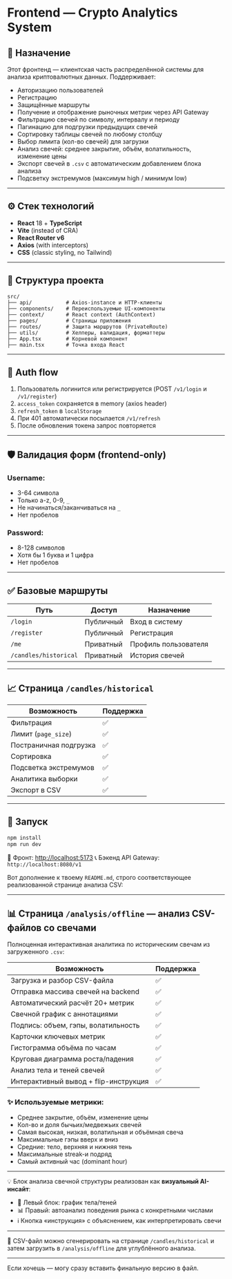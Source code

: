 # Frontend — Crypto Analytics System

## 📌 Назначение

Этот фронтенд — клиентская часть распределённой системы для анализа криптовалютных данных. Поддерживает:

* Авторизацию пользователей
* Регистрацию
* Защищённые маршруты
* Получение и отображение рыночных метрик через API Gateway
* Фильтрацию свечей по символу, интервалу и периоду
* Пагинацию для подгрузки предыдущих свечей
* Сортировку таблицы свечей по любому столбцу
* Выбор лимита (кол-во свечей) для загрузки
* Анализ свечей: среднее закрытие, объём, волатильность, изменение цены
* Экспорт свечей в `.csv` с автоматическим добавлением блока анализа
* Подсветку экстремумов (максимум high / минимум low)

---

## ⚙️ Стек технологий

* **React** 18 + **TypeScript**
* **Vite** (instead of CRA)
* **React Router v6**
* **Axios** (with interceptors)
* **CSS** (classic styling, no Tailwind)

---

## 🧱 Структура проекта

```
src/
├── api/           # Axios-instance и HTTP-клиенты
├── components/    # Переиспользуемые UI-компоненты
├── context/       # React context (AuthContext)
├── pages/         # Страницы приложения
├── routes/        # Защита маршрутов (PrivateRoute)
├── utils/         # Хелперы, валидация, форматтеры
├── App.tsx        # Корневой компонент
├── main.tsx       # Точка входа React
```

---

## 🔐 Auth flow

1. Пользователь логинится или регистрируется (POST `/v1/login` и `/v1/register`)
2. `access_token` сохраняется в memory (axios header)
3. `refresh_token` в `localStorage`
4. При 401 автоматически посылается `/v1/refresh`
5. После обновления токена запрос повторяется

---

## 🛡 Валидация форм (frontend-only)

### Username:

* 3-64 символа
* Только a-z, 0-9, `_`
* Не начинаться/заканчиваться на `_`
* Нет пробелов

### Password:

* 8-128 символов
* Хотя бы 1 буква и 1 цифра
* Нет пробелов

---

## ✅ Базовые маршруты

| Путь                  | Доступ    | Назначение           |
| --------------------- | --------- | -------------------- |
| `/login`              | Публичный | Вход в систему       |
| `/register`           | Публичный | Регистрация          |
| `/me`                 | Приватный | Профиль пользователя |
| `/candles/historical` | Приватный | История свечей       |

---

## 📈 Страница `/candles/historical`

| Возможность            | Поддержка |
| ---------------------- | --------- |
| Фильтрация             | ✅         |
| Лимит (`page_size`)    | ✅         |
| Постраничная подгрузка | ✅         |
| Сортировка             | ✅         |
| Подсветка экстремумов  | ✅         |
| Аналитика выборки      | ✅         |
| Экспорт в CSV          | ✅         |

---

## 🔮 Запуск

```bash
npm install
npm run dev
```

🔗 Фронт: [http://localhost:5173](http://localhost:5173)
📞 Бэкенд API Gateway: `http://localhost:8080/v1`

Вот дополнение к твоему `README.md`, строго соответствующее реализованной странице анализа CSV:

---

## 📊 Страница `/analysis/offline` — анализ CSV-файлов со свечами

Полноценная интерактивная аналитика по историческим свечам из загруженного `.csv`:

| Возможность                           | Поддержка |
| ------------------------------------- | --------- |
| Загрузка и разбор CSV-файла           | ✅         |
| Отправка массива свечей на backend    | ✅         |
| Автоматический расчёт 20+ метрик      | ✅         |
| Свечной график с аннотациями          | ✅         |
| Подпись: объем, гэпы, волатильность   | ✅         |
| Карточки ключевых метрик              | ✅         |
| Гистограмма объёма по часам           | ✅         |
| Круговая диаграмма роста/падения      | ✅         |
| Анализ тела и теней свечей            | ✅         |
| Интерактивный вывод + flip-инструкция | ✅         |

### ✨ Используемые метрики:

* Среднее закрытие, объём, изменение цены
* Кол-во и доля бычьих/медвежьих свечей
* Самая высокая, низкая, волатильная и объёмная свеча
* Максимальные гэпы вверх и вниз
* Средние: тело, верхняя и нижняя тень
* Максимальные streak-и подряд
* Самый активный час (dominant hour)

---

💡 Блок анализа свечной структуры реализован как **визуальный AI-инсайт**:

* 🔁 Левый блок: график тела/теней
* 📊 Правый: автоанализ поведения рынка с конкретными числами
* ℹ️ Кнопка «инструкция» с объяснением, как интерпретировать свечи

---

📂 CSV-файл можно сгенерировать на странице `/candles/historical` и затем загрузить в `/analysis/offline` для углублённого анализа.

---

Если хочешь — могу сразу вставить финальную версию в файл.
